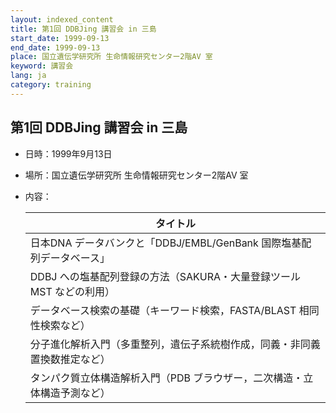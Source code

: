 ```yaml
---
layout: indexed_content
title: 第1回 DDBJing 講習会 in 三島
start_date: 1999-09-13
end_date: 1999-09-13
place: 国立遺伝学研究所 生命情報研究センター2階AV 室
keyword: 講習会
lang: ja
category: training
---
```


## 第1回 DDBJing 講習会 in 三島  <a name="1"></a>

-   日時：1999年9月13日
-   場所：国立遺伝学研究所 生命情報研究センター2階AV 室
-   内容：

    | タイトル |
    |---|
    | 日本DNA データバンクと「DDBJ/EMBL/GenBank 国際塩基配列データベース」 |
    | DDBJ への塩基配列登録の方法（SAKURA・大量登録ツールMST などの利用） |
    | データベース検索の基礎（キーワード検索，FASTA/BLAST 相同性検索など） |
    | 分子進化解析入門（多重整列，遺伝子系統樹作成，同義・非同義置換数推定など） |
    | タンパク質立体構造解析入門（PDB ブラウザー，二次構造・立体構造予測など） |
